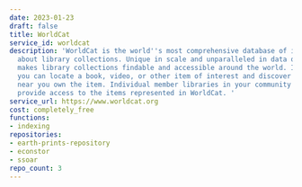 ```yaml
---
date: 2023-01-23
draft: false
title: WorldCat
service_id: worldcat
description: 'WorldCat is the world''s most comprehensive database of information
  about library collections. Unique in scale and unparalleled in data quality, WorldCat
  makes library collections findable and accessible around the world. It''s where
  you can locate a book, video, or other item of interest and discover which libraries
  near you own the item. Individual member libraries in your community and elsewhere
  provide access to the items represented in WorldCat. '
service_url: https://www.worldcat.org
cost: completely_free
functions:
- indexing
repositories:
- earth-prints-repository
- econstor
- ssoar
repo_count: 3
---
```



